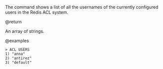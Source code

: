 The command shows a list of all the usernames of the currently configured
users in the Redis ACL system.

@return

An array of strings.

@examples

```
> ACL USERS
1) "anna"
2) "antirez"
3) "default"
```
